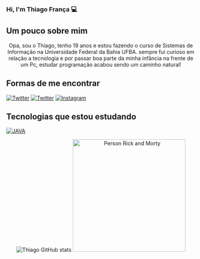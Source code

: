 ### Hi, I'm Thiago França 💻

## Um pouco sobre mim
<div align="center"> Opa, sou o Thiago, tenho 19 anos e estou fazendo o curso de Sistemas de Informação na Universidade Federal da Bahia UFBA.
sempre fui curioso em relação a tecnologia e por passar boa parte da minha infância na frente de um Pc, estudar programação acabou sendo um
caminho natural!</div>

## Formas de me encontrar 
[![Twitter](https://img.shields.io/badge/Twitter-1DA1F2?style=for-the-badge&logo=twitter&logoColor=white)](https://twitter.com/thiagofr_4)
[![Twitter](https://img.shields.io/badge/LinkedIn-0077B5?style=for-the-badge&logo=linkedin&logoColor=white)](https://www.linkedin.com/in/thiago-fran%C3%A7a-a9303621a/)
[![Instagram](https://img.shields.io/badge/Instagram-E4405F?style=for-the-badge&logo=instagram&logoColor=white)](https://instagram.com/thiagofr_4)

## Tecnologias que estou estudando
[![JAVA](https://img.shields.io/badge/Java-ED8B00?style=for-the-badge&logo=openjdk&logoColor=white)]()

<div align="center">
  <img src="https://github-readme-stats.vercel.app/api?username=thiagofr4nc4&show_icons=true&theme=tokyonight" alt="Thiago GitHub stats">
  <img src="https://media.giphy.com/media/v1.Y2lkPTc5MGI3NjExbTF6bW9pc2RnaXVlZmtmYmJoYnl3eHE5ZTdqaTBnZDV3ZDhmazUyMCZlcD12MV9pbnRlcm5hbF9naWZfYnlfaWQmY3Q9Zw/L3bj6t3opdeNddYCyl/giphy.gif" alt="Person Rick and Morty" width="300">
</div>


